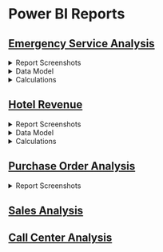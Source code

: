 # Power BI Reports

## [Emergency Service Analysis](https://app.powerbi.com/view?r=eyJrIjoiMDFmNzY0OTgtMTM0NC00ODU1LThlY2YtNWM0ZGI0YzAyMjI4IiwidCI6ImJjMjQxODZjLTc0NzUtNGM2ZS05NThhLTg4MmMzYTZiOWIwYSIsImMiOjJ9)

<details>
  <summary>Report Screenshots</summary>
  
![Emergeny Service Analysis Img1.png](https://images.zenhubusercontent.com/6345b946a9dc402ad81927d2/80b089d2-82b3-4289-9c43-0d5206752cea)
![Emergeny Service Analysis Img2.png](https://images.zenhubusercontent.com/6345b946a9dc402ad81927d2/3964287a-082d-4e2b-a266-bea52254cb13)
![Emergeny Service Analysis Img3.png](https://images.zenhubusercontent.com/6345b946a9dc402ad81927d2/966c197d-a20a-4535-88aa-9d6806291bab)
![Emergeny Service Analysis Img4.png](https://images.zenhubusercontent.com/6345b946a9dc402ad81927d2/a661b4d3-ea44-4bfb-9301-a650f3741f30)

</details>

<details>
  <summary>Data Model</summary>

![Emergency Service Analysis data model.png](https://images.zenhubusercontent.com/6345b946a9dc402ad81927d2/feb5df30-4a97-4def-879e-6e6a4721b87a)

</details>

<details>
  <summary>Calculations</summary>
  
  | MEASURE_NAME                          | EXPRESSION                                                 |
|---------------------------------------|------------------------------------------------------------|
| Hospital Capacity                     | SUM ( dimHospital[Capacity] )                              |
| No of Calls                           | COUNTROWS ( CallTimings )                                  |
| Hospital Name                         | SELECTEDVALUE ( dimHospital[Hospital Name] )               |
| Min Call Time                         | MIN (CallTimings[Length of Call (Mins)] )                  |
| Max Call Time                         | MAX( (CallTimings[Length of Call (Mins)] ))                |
| Average Dispatch Time (ADT)           | AVERAGE ( CallTimings[Average Dispatch Time] )             |
| Min Date                              | FORMAT ( MIN ( DateTable[Date] ), "dd/mm/yyyy" )           |
| Max Date                              | FORMAT ( MAX ( DateTable[Date] ), "dd/mm/yyyy" )           |
| Female Calls                          | CALCULATE ( [No of Calls], dimPatient[Gender] = "Female" ) |
| Male Calls                            | CALCULATE ( [No of Calls], dimPatient[Gender] = "Male" )   |
| Average Ambulance Arrival Time (AAAT) | AVERAGE ( CallTimings[Average Ambulance Arrival Time] )    |
| Average Hospital Arrival Time (AHAT)  | AVERAGE ( CallTimings[Average Hospital Arrival Time] )     |
| Patient Handover Time (PHT)           | AVERAGE ( CallTimings[Average Hospital Handover Time] )    |
| Average Handling Time (AHT)           | Average ( CallTimings[Length of Call (Mins)] )             |

</details>


## [Hotel Revenue](https://app.powerbi.com/view?r=eyJrIjoiZmE4N2Q0Y2ItMmE0Yi00YTBiLTg0ZjItOTA1N2YzYThkZDcxIiwidCI6ImJjMjQxODZjLTc0NzUtNGM2ZS05NThhLTg4MmMzYTZiOWIwYSIsImMiOjJ9)

<details>
  <summary>Report Screenshots</summary>
  
![Hotel Revenue img1.png](https://images.zenhubusercontent.com/6345b946a9dc402ad81927d2/4e885ccd-c36b-456e-b116-582950eefdb2)![Hotel Revenue img2.png](https://images.zenhubusercontent.com/6345b946a9dc402ad81927d2/c9228710-ed83-4b79-bb04-4514a0b8ccc4)![Hotel Revenue img3.png](https://images.zenhubusercontent.com/6345b946a9dc402ad81927d2/4e560ae1-f84b-45fd-95aa-ef000b3c7414)![Hotel Revenue img4.png](https://images.zenhubusercontent.com/6345b946a9dc402ad81927d2/37b84f44-d6e9-4d6c-98d4-d9a5a3fc6f75)  

</details>

<details>
  <summary>Data Model</summary>
  
![Hotel Revenue Datamodel.png](https://images.zenhubusercontent.com/6345b946a9dc402ad81927d2/8c188e20-56ba-43e4-ad3c-6ad44db9c38a)

</details>

<details>
  <summary>Calculations</summary>
  
| Name                        | Expression                                                                                                                                                                                                                               |
|-----------------------------|------------------------------------------------------------------------------------------------------------------------------------------------------------------------------------------------------------------------------------------|
| Record Count                | COUNTROWS( 'fct_Hotel Revenue' )                                                                                                                                                                                                         |
| Min Date                    | MIN( 'fct_Hotel Revenue'[Reservation Status Date] )                                                                                                                                                                                      |
| Max Date                    | MAX( 'fct_Hotel Revenue'[Reservation Status Date] )                                                                                                                                                                                      |
| Rev Rooms (Expected)        | SUMX( 'fct_Hotel Revenue', 'fct_Hotel Revenue'[AVG Daily Rate] * 'fct_Hotel Revenue'[Nights (Tot)])                                                                                                                                      |
| Rev Meals (Expected)        | SUMX( 'fct_Hotel Revenue', 'fct_Hotel Revenue'[Meal Cost])                                                                                                                                                                               |
| Total Revenue               | [Rev Meals (Actual)] + [Rev Rooms (Actual)]                                                                                                                                                                                              |
| Total Nights Booked         | sumx( 'fct_Hotel Revenue', 'fct_Hotel Revenue'[Nights (Tot)])                                                                                                                                                                            |
| Total Nights Stayed         | CALCULATE( [Total Nights Booked] , FILTER( 'dim_Reservation Status', 'dim_Reservation Status'[Reservation Satus] = "Check-Out"))                                                                                                         |
| % Cancellations/No Shows    | ( [Total Nights Booked] - [Total Nights Stayed] ) / [Total Nights Booked]                                                                                                                                                                |
| Rev Rooms (Actual)          | CALCULATE( [Rev Rooms (Expected)] , FILTER( 'fct_Hotel Revenue', OR( 'fct_Hotel Revenue'[Reservation Status Key] = 2 , 'fct_Hotel Revenue'[Deposit Type Key] = 2 )))                                                                     |
| Rev Meals (Actual)          | CALCULATE( [Rev Meals (Expected)] , FILTER( 'fct_Hotel Revenue', OR( 'fct_Hotel Revenue'[Reservation Status Key] = 2 , 'fct_Hotel Revenue'[Deposit Type Key] = 2 )))                                                                     |
| Total Expected Revenue      | [Rev Meals (Expected)] + [Rev Rooms (Expected)]                                                                                                                                                                                          |
| % Revenue Actual/Expected   | [Total Revenue] / [Total Expected Revenue]                                                                                                                                                                                               |
| Revenue Wkly Moving Avg     | VAR LastWeek =      MAX( )                                                                                                                                                                                                               |
| Check-Ins                   | CALCULATE( [Record Count] , FILTER( 'dim_Reservation Status', 'dim_Reservation Status'[Reservation Satus] = "Check-Out"))                                                                                                                |
| Total Guests                | CALCULATE( SUMX('fct_Hotel Revenue', 'fct_Hotel Revenue'[Adults] + 'fct_Hotel Revenue'[Babies] + 'fct_Hotel Revenue'[Children] ), FILTER( 'dim_Reservation Status', 'dim_Reservation Status'[Reservation Satus] = "Check-Out"))          |
| Average Daily Rate          | DIVIDE(      SUMX( 'fct_Hotel Revenue', 'fct_Hotel Revenue'[AVG Daily Rate] * 'fct_Hotel Revenue'[Nights (Tot)] ) ,     sumx( 'fct_Hotel Revenue', 'fct_Hotel Revenue'[Nights (Tot)] ) )                                                 |
| % Rev from Meals            | DIVIDE( [Rev Meals (Actual)] , [Total Revenue])                                                                                                                                                                                          |
| Revenue 1W Moving Avg       | AVERAGEX( DATESINPERIOD( Dates[Date], LASTDATE( Dates[Date] ), -7, DAY), [Total Revenue])                                                                                                                                                |
| Cancellations 1W Moving Avg | averageX(DATESINPERIOD( Dates[Date], LASTDATE( Dates[Date] ), -7, DAY), ( [Total Nights Booked] - [Total Nights Stayed] ) / [Total Nights Booked] )                                                                                      |
| Bookings 1Wk Moving Tot     | SUMX(     DATESINPERIOD( Dates[Date], LASTDATE( Dates[Date] ), -7, DAY),      [Total Nights Booked]     )                                                                                                                                |
| Cancellations 1M Moving Avg | VAR tot = sumX(DATESINPERIOD( Dates[Date], LASTDATE( Dates[Date] ), -1, MONTH), [Total Nights Booked] ) VAR stay = SUMX( DATESINPERIOD( Dates[Date], LASTDATE( Dates[Date] ), -1, MONTH), [Total Nights Stayed] )  RETURN (tot-stay)/tot |
| Check-Ins 1W Moving Avg     | AVERAGEX( DATESINPERIOD( Dates[Date], LASTDATE( Dates[Date] ), -7, DAY), [Check-Ins])                                                                                                                                                    |
| Guests 1W Moving Avg        | AVERAGEX( DATESINPERIOD( Dates[Date], LASTDATE( Dates[Date] ), -7, DAY), [Total Guests])                                                                                                                                                 |
| Daily Rate 1W Moving Avg    | averageX(DATESINPERIOD( Dates[Date], LASTDATE( Dates[Date] ), -7, DAY), [Average Daily Rate] )                                                                                                                                           |

</details>

## [Purchase Order Analysis](https://app.powerbi.com/view?r=eyJrIjoiYWI1YWU4ZDMtZTEzZS00OTZlLTg0ZGYtNjg5NDdkOTcyYmMzIiwidCI6ImJjMjQxODZjLTc0NzUtNGM2ZS05NThhLTg4MmMzYTZiOWIwYSIsImMiOjJ9)

<details>
  <summary>Report Screenshots</summary>
  
![Purchase Order Analysis img.png](https://images.zenhubusercontent.com/6345b946a9dc402ad81927d2/859fc663-1135-4c84-b983-4f8a70c2c2b3)

</details>

## [Sales Analysis](https://app.powerbi.com/view?r=eyJrIjoiOWM1YTQ4NmQtOTExNC00ZTMwLWFjZjgtZjEwNWFiNmYwYmZhIiwidCI6ImJjMjQxODZjLTc0NzUtNGM2ZS05NThhLTg4MmMzYTZiOWIwYSIsImMiOjJ9)
## [Call Center Analysis](https://app.powerbi.com/view?r=eyJrIjoiNjc0OWY2MWEtOTU4OS00MTM4LThkNTgtZmEyM2VlNWRlM2IyIiwidCI6ImJjMjQxODZjLTc0NzUtNGM2ZS05NThhLTg4MmMzYTZiOWIwYSIsImMiOjJ9)



